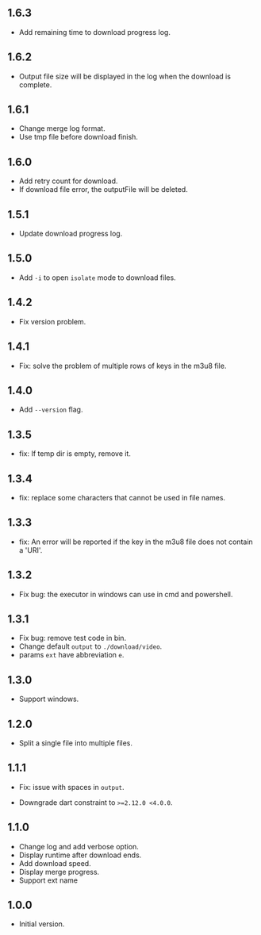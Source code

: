 ## 1.6.3

- Add remaining time to download progress log.

## 1.6.2

- Output file size will be displayed in the log when the download is complete.

## 1.6.1

- Change merge log format.
- Use tmp file before download finish.

## 1.6.0

- Add retry count for download.
- If download file error, the outputFile will be deleted.

## 1.5.1

- Update download progress log.

## 1.5.0

- Add `-i` to open `isolate` mode to download files.

## 1.4.2

- Fix version problem.

## 1.4.1

- Fix: solve the problem of multiple rows of keys in the m3u8 file.

## 1.4.0

- Add `--version` flag.

## 1.3.5

- fix: If temp dir is empty, remove it.

## 1.3.4

- fix: replace some characters that cannot be used in file names.

## 1.3.3

- fix: An error will be reported if the key in the m3u8 file does not contain a 'URI'.

## 1.3.2

- Fix bug: the executor in windows can use in cmd and powershell.

## 1.3.1

- Fix bug: remove test code in bin.
- Change default `output` to `./download/video`.
- params `ext` have abbreviation `e`.

## 1.3.0

- Support windows.

## 1.2.0

- Split a single file into multiple files.

## 1.1.1

- Fix: issue with spaces in `output`.

- Downgrade dart constraint  to `>=2.12.0 <4.0.0`.

## 1.1.0

- Change log and add verbose option.
- Display runtime after download ends.
- Add download speed.
- Display merge progress.
- Support ext name

## 1.0.0

- Initial version.
